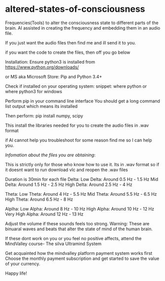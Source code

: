# altered-states-of-consciousness

Frequencies(Tools) to alter the consciousness state to different parts of the brain.
AI assisted in creating the frequency and embedding them in an audio file.


If you just want the audio files then find me and ill send it to you.


if you want the code to create the files, then off you go below

Installation:
Ensure python3 is installed from 
https://www.python.org/downloads/

or MS aka Microsoft Store:
Pip and Python 3.4+

Check if installed on your operating system:
snippet: where python or where python3 for windows

Perform
pip in your command line interface
You should get a long command list output which means its installed

Then perform:
pip install numpy, scipy

This install the libraries needed for you to create the audio files in .wav format

if AI cannot help you troubleshoot for some reason find me so I can help you.



*Infomation about the files you are obtaining*:

This is strictly only for those who know how to use it.
Its in .wav format so if it doesnt want to run download vlc and reopen the .wav files

Duration is 30min for each file
Delta:
Low Delta: Around 0.5 Hz - 1.5 Hz
Mid Delta: Around 1.5 Hz - 2.5 Hz
High Delta: Around 2.5 Hz - 4 Hz

Theta:
Low Theta: Around 4 Hz - 5.5 Hz
Mid Theta: Around 5.5 Hz - 6.5 Hz
High Theta: Around 6.5 Hz - 8 Hz

Alplha:
Low Alpha: Around 8 Hz - 10 Hz
High Alpha: Around 10 Hz - 12 Hz
Very High Alpha: Around 12 Hz - 13 Hz

Adjust the volume if these sounds feels too strong. 
Warning: These are binuaral waves and beats that alter the state of mind of the human brain.


If these dont work on you or you feel no positive affects,
attend the MindValley course- The silva Ultramind System

Get acquainted how the mindvalley platform payment system works first
Choose the monthly payment subscription and get started to save the value of your currency.

Happy life!
